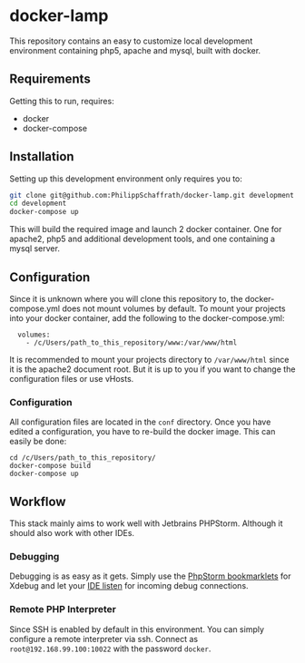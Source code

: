 # docker-lamp
This repository contains an easy to customize local development environment containing php5, apache and mysql, built with docker.

## Requirements
Getting this to run, requires:
 - docker
 - docker-compose

## Installation
Setting up this development environment only requires you to:

```bash
git clone git@github.com:PhilippSchaffrath/docker-lamp.git development
cd development
docker-compose up
```

This will build the required image and launch 2 docker container. One for apache2, php5 and additional development tools, and one containing a mysql server.

## Configuration
Since it is unknown where you will clone this repository to, the docker-compose.yml does not mount volumes by default. To mount your projects into your docker container, add the following to the docker-compose.yml:

```
  volumes:
    - /c/Users/path_to_this_repository/www:/var/www/html
```

It is recommended to mount your projects directory to `/var/www/html` since it is the apache2 document root. But it is up to you if you want to change the configuration files or use vHosts.

### Configuration
All configuration files are located in the `conf` directory. Once you have edited a configuration, you have to re-build the docker image. This can easily be done:

```
cd /c/Users/path_to_this_repository/
docker-compose build
docker-compose up
```

## Workflow
This stack mainly aims to work well with Jetbrains PHPStorm. Although it should also work with other IDEs.

### Debugging

Debugging is as easy as it gets. Simply use the [PhpStorm bookmarklets](https://www.jetbrains.com/phpstorm/marklets/) for Xdebug and let your [IDE listen](https://confluence.jetbrains.com/display/PhpStorm/Remote+debugging+in+PhpStorm+via+SSH+tunnel) for incoming debug connections.

### Remote PHP Interpreter
Since SSH is enabled by default in this environment. You can simply configure a remote interpreter via ssh.
Connect as `root@192.168.99.100:10022` with the password `docker`. 